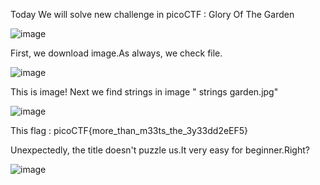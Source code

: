 Today We will solve new challenge in picoCTF : Glory Of The Garden


![image](https://github.com/hieubmt1112004/Forensics/assets/125638408/3669b1e2-cd87-44e9-a1be-b180d0134467)




First, we download image.As always, we check file.


![image](https://github.com/hieubmt1112004/Forensics/assets/125638408/52d440fb-2d2b-4cb4-9949-eead7f08b954)



This is image!
Next we find strings in image " strings garden.jpg" 




![image](https://github.com/hieubmt1112004/Forensics/assets/125638408/162b2ef1-aa40-4a40-809f-995112f2e6bc)





This flag : picoCTF{more_than_m33ts_the_3y33dd2eEF5}

Unexpectedly, the title doesn't puzzle us.It very easy for beginner.Right? 


![image](https://github.com/hieubmt1112004/Forensics/assets/125638408/aa634e19-a772-4e5a-a84a-b3d008ae4364)





